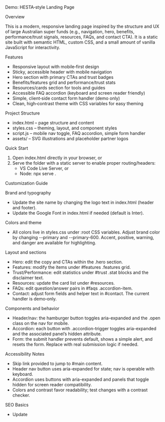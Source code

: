 Demo: HESTA‑style Landing Page

Overview

This is a modern, responsive landing page inspired by the structure and UX of large Australian super funds (e.g., navigation, hero, benefits, performance/trust signals, resources, FAQs, and contact CTA). It is a static site built with semantic HTML, custom CSS, and a small amount of vanilla JavaScript for interactivity.

Features

- Responsive layout with mobile‑first design
- Sticky, accessible header with mobile navigation
- Hero section with primary CTAs and trust badges
- Benefits/features grid and performance/trust stats
- Resources/cards section for tools and guides
- Accessible FAQ accordion (keyboard and screen reader friendly)
- Simple, client‑side contact form handler (demo only)
- Clean, high‑contrast theme with CSS variables for easy theming

Project Structure

- index.html – page structure and content
- styles.css – theming, layout, and component styles
- script.js – mobile nav toggle, FAQ accordion, simple form handler
- assets/ – SVG illustrations and placeholder partner logos

Quick Start

1. Open index.html directly in your browser, or
2. Serve the folder with a static server to enable proper routing/headers:
   - VS Code Live Server, or
   - Node: npx serve .

Customization Guide

Brand and typography

- Update the site name by changing the logo text in index.html (header and footer).
- Update the Google Font in index.html if needed (default is Inter).

Colors and theme

- All colors live in styles.css under :root CSS variables. Adjust brand color by changing --primary and --primary-600. Accent, positive, warning, and danger are available for highlighting.

Layout and sections

- Hero: edit the copy and CTAs within the .hero section.
- Features: modify the items under #features .features grid.
- Trust/Performance: edit statistics under #trust .stat blocks and the disclaimer text.
- Resources: update the card list under #resources.
- FAQs: edit question/answer pairs in #faqs .accordion-item.
- Contact: adjust form fields and helper text in #contact. The current handler is demo‑only.

Components and behavior

- Header/nav: the hamburger button toggles aria-expanded and the .open class on the nav for mobile.
- Accordion: each button with .accordion-trigger toggles aria-expanded and the associated panel’s hidden attribute.
- Form: the submit handler prevents default, shows a simple alert, and resets the form. Replace with real submission logic if needed.

Accessibility Notes

- Skip link provided to jump to #main content.
- Header nav button uses aria-expanded for state; nav is operable with keyboard.
- Accordion uses buttons with aria-expanded and panels that toggle hidden for screen reader compatibility.
- Colors and contrast favor readability; test changes with a contrast checker.

SEO Basics

- Update <title> and meta description in index.html.
- Use meaningful headings: one <h1> in hero, followed by semantic <h2>/<h3>.
- Replace placeholder text with real, keyword‑relevant content.

Performance Tips

- Keep images optimized (WebP/AVIF) and sized appropriately.
- Use preconnect for fonts (already included) and limit font weights to what you need.
- Consider inlining critical CSS for production if needed.
 - Prefer vector/SVG where possible. All shipped logos and the hero artwork are lightweight SVGs.

Deployment

- GitHub Pages: commit and push, then enable Pages for the repository’s main branch.
- Netlify: drag‑and‑drop the folder or connect the repository (build command not required).
- Vercel: import the project; framework preset: Other; output directory: root.

Roadmap (optional)

- Replace demo stats with live data via API.
- Add real calculator and comparison tools.
- Integrate analytics and tag management.
- Add multi‑page navigation (About, Fees, Performance) with a static site generator.

Legal/Content Disclaimer

- This is a demo and not affiliated with any actual fund. All content and figures are illustrative only and not financial advice.

Images and Attribution

- Included images are simple, original SVG placeholders created for this demo. Replace them with your own brand assets or licensed imagery as needed.
